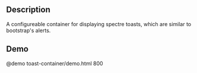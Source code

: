 <!--

@module {can.Component} toast-container <toast-container />
@parent spectre.components
@outline 3

-->

## Description

A configureable container for displaying spectre toasts, which are similar to bootstrap's alerts.

## Demo

@demo toast-container/demo.html 800
